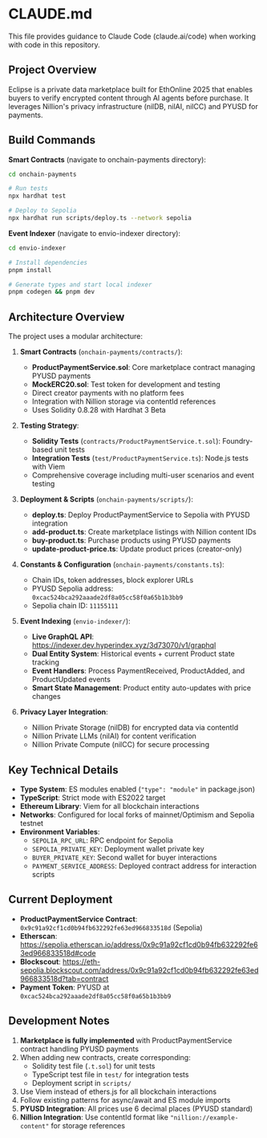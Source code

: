 # CLAUDE.md

This file provides guidance to Claude Code (claude.ai/code) when working with code in this repository.

## Project Overview

Eclipse is a private data marketplace built for EthOnline 2025 that enables buyers to verify encrypted content through AI agents before purchase. It leverages Nillion's privacy infrastructure (nilDB, nilAI, nilCC) and PYUSD for payments.

## Build Commands

**Smart Contracts** (navigate to onchain-payments directory):

```bash
cd onchain-payments

# Run tests
npx hardhat test

# Deploy to Sepolia
npx hardhat run scripts/deploy.ts --network sepolia
```

**Event Indexer** (navigate to envio-indexer directory):

```bash
cd envio-indexer

# Install dependencies
pnpm install

# Generate types and start local indexer
pnpm codegen && pnpm dev
```

## Architecture Overview

The project uses a modular architecture:

1. **Smart Contracts** (`onchain-payments/contracts/`):
   - **ProductPaymentService.sol**: Core marketplace contract managing PYUSD payments
   - **MockERC20.sol**: Test token for development and testing
   - Direct creator payments with no platform fees
   - Integration with Nillion storage via contentId references
   - Uses Solidity 0.8.28 with Hardhat 3 Beta

2. **Testing Strategy**:
   - **Solidity Tests** (`contracts/ProductPaymentService.t.sol`): Foundry-based unit tests
   - **Integration Tests** (`test/ProductPaymentService.ts`): Node.js tests with Viem
   - Comprehensive coverage including multi-user scenarios and event testing

3. **Deployment & Scripts** (`onchain-payments/scripts/`):
   - **deploy.ts**: Deploy ProductPaymentService to Sepolia with PYUSD integration
   - **add-product.ts**: Create marketplace listings with Nillion content IDs
   - **buy-product.ts**: Purchase products using PYUSD payments
   - **update-product-price.ts**: Update product prices (creator-only)

4. **Constants & Configuration** (`onchain-payments/constants.ts`):
   - Chain IDs, token addresses, block explorer URLs
   - PYUSD Sepolia address: `0xcac524bca292aaade2df8a05cc58f0a65b1b3bb9`
   - Sepolia chain ID: `11155111`

5. **Event Indexing** (`envio-indexer/`):
   - **Live GraphQL API**: https://indexer.dev.hyperindex.xyz/3d73070/v1/graphql
   - **Dual Entity System**: Historical events + current Product state tracking
   - **Event Handlers**: Process PaymentReceived, ProductAdded, and ProductUpdated events
   - **Smart State Management**: Product entity auto-updates with price changes

6. **Privacy Layer Integration**:
   - Nillion Private Storage (nilDB) for encrypted data via contentId
   - Nillion Private LLMs (nilAI) for content verification
   - Nillion Private Compute (nilCC) for secure processing

## Key Technical Details

- **Type System**: ES modules enabled (`"type": "module"` in package.json)
- **TypeScript**: Strict mode with ES2022 target
- **Ethereum Library**: Viem for all blockchain interactions
- **Networks**: Configured for local forks of mainnet/Optimism and Sepolia testnet
- **Environment Variables**: 
  - `SEPOLIA_RPC_URL`: RPC endpoint for Sepolia
  - `SEPOLIA_PRIVATE_KEY`: Deployment wallet private key
  - `BUYER_PRIVATE_KEY`: Second wallet for buyer interactions
  - `PAYMENT_SERVICE_ADDRESS`: Deployed contract address for interaction scripts

## Current Deployment

- **ProductPaymentService Contract**: `0x9c91a92cf1cd0b94fb632292fe63ed966833518d` (Sepolia)
- **Etherscan**: https://sepolia.etherscan.io/address/0x9c91a92cf1cd0b94fb632292fe63ed966833518d#code
- **Blockscout**: https://eth-sepolia.blockscout.com/address/0x9c91a92cf1cd0b94fb632292fe63ed966833518d?tab=contract
- **Payment Token**: PYUSD at `0xcac524bca292aaade2df8a05cc58f0a65b1b3bb9`

## Development Notes

1. **Marketplace is fully implemented** with ProductPaymentService contract handling PYUSD payments
2. When adding new contracts, create corresponding:
   - Solidity test file (`.t.sol`) for unit tests
   - TypeScript test file in `test/` for integration tests
   - Deployment script in `scripts/`
3. Use Viem instead of ethers.js for all blockchain interactions
4. Follow existing patterns for async/await and ES module imports
5. **PYUSD Integration**: All prices use 6 decimal places (PYUSD standard)
6. **Nillion Integration**: Use contentId format like `"nillion://example-content"` for storage references